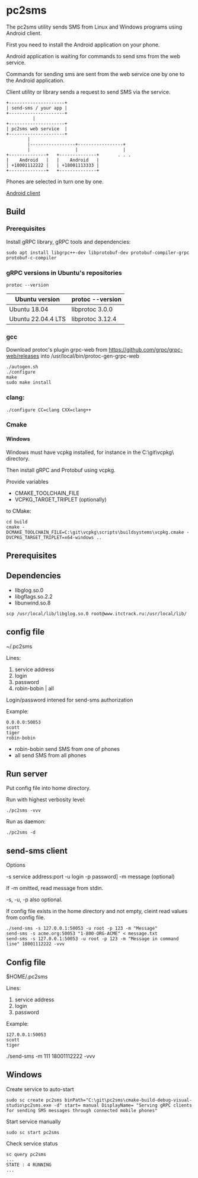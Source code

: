 # pc2sms

The pc2sms utility sends SMS from Linux and Windows programs using Android client.

First you need to install the Android application on your phone.

Android application is waiting for commands to send sms from the web service.

Commands for sending sms are sent from the web service one by one to the Android application.

Client utility or library sends a request to send SMS via the service.

```
+---------------------+
| send-sms / your app |
+---------------------+
          |
+---------------------+
| pc2sms web service  |
+---------------------+
        |
        |-----------------+-----------------+
        |                 |                 |
+--------------+   +--------------+       . . .
|    Android   |   |    Android   |
| +18001112222 |   | +18001113333 |
+--------------+   +--------------+
```

Phones are selected in turn one by one.


[Android client](https://github.com/commandus/pc2sms-android)


## Build

### Prerequisites

Install gRPC library, gRPC tools and dependencies:

```
sudo apt install libgrpc++-dev libprotobuf-dev protobuf-compiler-grpc protobuf-c-compiler
```

### gRPC versions in Ubuntu's repositories

```
protoc --version
```

| Ubuntu version     | protoc --version |
|--------------------|------------------|
| Ubuntu 18.04       | libprotoc 3.0.0  |
| Ubuntu 22.04.4 LTS | libprotoc 3.12.4 |

### gcc

Download protoc's plugin grpc-web from https://github.com/grpc/grpc-web/releases into /usr/local/bin/protoc-gen-grpc-web

```
./autogen.sh
./configure
make
sudo make install
```

### clang:

```
./configure CC=clang CXX=clang++
```

### Cmake

#### Windows 
Windows must have vcpkg installed, for instance in the C:\git\vcpkg\ directory.

Then install gRPC and Protobuf using vcpkg.

Provide variables

- CMAKE_TOOLCHAIN_FILE
- VCPKG_TARGET_TRIPLET (optionally)

to CMake:

```
cd build
cmake -DCMAKE_TOOLCHAIN_FILE=C:\git\vcpkg\scripts\buildsystems\vcpkg.cmake -DVCPKG_TARGET_TRIPLET=x64-windows ..
```

## Prerequisites

## Dependencies

- libglog.so.0
- libgflags.so.2.2
- libunwind.so.8

```
scp /usr/local/lib/libglog.so.0 root@www.itctrack.ru:/usr/local/lib/
```

## config file

~/.pc2sms

Lines:

1. service address
2. login
3. password
4. robin-bobin | all

Login/password intened for send-sms authorization

Example:

```
0.0.0.0:50053
scott
tiger
robin-bobin
```

- robin-bobin send SMS from one of phones
- all send SMS from all phones

## Run server

Put config file into home directory.

Run with highest verbosity level:

```
./pc2sms -vvv
```

Run as daemon:

```
./pc2sms -d
```

## send-sms client

Options

-s service address:port
-u login
-p password]
-m message (optional)

If -m omitted, read message from stdin.

-s, -u, -p also optional.

If config file exists in the home directory and not empty, cleint read values from config file.

```
./send-sms -s 127.0.0.1:50053 -u root -p 123 -m "Message"
send-sms -s acme.org:50053 "1-800-ORG-ACME" < message.txt 
send-sms -s 127.0.0.1:50053 -u root -p 123 -m "Message in command line" 18001112222 -vvv
```

## Config file

$HOME/.pc2sms

Lines:

1. service address
2. login
3. password

Example:

```
127.0.0.1:50053
scott
tiger
```

./send-sms -m 111 18001112222 -vvv

## Windows

Create service to auto-start

```
sudo sc create pc2sms binPath="C:\git\pc2sms\cmake-build-debug-visual-studio\pc2sms.exe -d" start= manual DisplayName= "Serving gRPC clients for sending SMS messages through connected mobile phones"
```

Start service manually

```
sudo sc start pc2sms 
```

Check service status

```
sc query pc2sms
...
STATE : 4 RUNNING
... 
```
